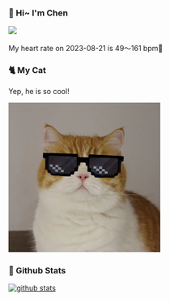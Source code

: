 ### 👋 Hi~ I'm Chen 

![](https://komarev.com/ghpvc/?username=z1cheng&style=flat)

My heart rate on 2023-08-21 is 49～161 bpm💖

### 🐈 My Cat
Yep, he is so cool!

<img src="/images/mycat.jpg" width="300px" />

### 🧐 Github Stats
[![github stats](https://github-readme-stats.vercel.app/api?username=z1cheng&show_icons=true&theme=default)](https://github.com/anuraghazra/github-readme-stats)

